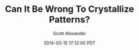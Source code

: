 ---
layout: podcast
title: "Can It Be Wrong To Crystallize Patterns?"
author: Scott Alexander
description: https://slatestarcodex.com/2014/03/15/can-it-be-wrong-to-crystallize-patterns/
date: 2014-03-15 17:12:00 PDT
length: 2721340
duration: 680
guid: can-it-be-wrong-to-crystallize-patterns
---